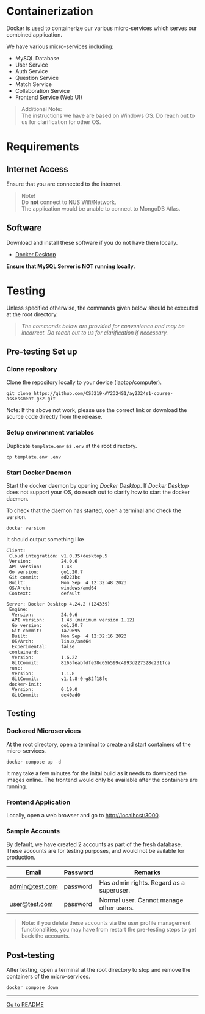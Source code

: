 # Containerization

Docker is used to containerize our various micro-services
which serves our combined application.

We have various micro-services including:
* MySQL Database
* User Service
* Auth Service
* Question Service
* Match Service
* Collaboration Service
* Frontend Service (Web UI)

> Additional Note:\
> The instructions we have are based on Windows OS.
> Do reach out to us for clarification for other OS.

# Requirements

## Internet Access

Ensure that you are connected to the internet.

> Note!\
> Do **not** connect to NUS Wifi/Network.\
> The application would be unable to connect to MongoDB Atlas.

## Software

Download and install these software if you do not have them locally.

- [Docker Desktop](https://www.docker.com/get-started/)

**Ensure that MySQL Server is NOT running locally.** 

# Testing

Unless specified otherwise, the commands given below should be executed at the root directory.

> _The commands below are provided for convenience and may be incorrect.
> Do reach out to us for clarification if necessary._

## Pre-testing Set up

### Clone repository

Clone the repository locally to your device (laptop/computer).

```shell
git clone https://github.com/CS3219-AY2324S1/ay2324s1-course-assessment-g32.git
```

Note: If the above not work, please use the correct link or download the source code directly from the release.

### Setup environment variables

Duplicate `template.env` as `.env` at the root directory.

```shell
cp template.env .env
```

### Start Docker Daemon

Start the docker daemon by opening _Docker Desktop_.
If _Docker Desktop_ does not support your OS, do reach out to clarify how to start the docker daemon.

To check that the daemon has started, open a terminal and check the version.

```shell
docker version
```

It should output something like
```
Client:
 Cloud integration: v1.0.35+desktop.5
 Version:           24.0.6
 API version:       1.43
 Go version:        go1.20.7
 Git commit:        ed223bc
 Built:             Mon Sep  4 12:32:48 2023
 OS/Arch:           windows/amd64
 Context:           default

Server: Docker Desktop 4.24.2 (124339)
 Engine:
  Version:          24.0.6
  API version:      1.43 (minimum version 1.12)
  Go version:       go1.20.7
  Git commit:       1a79695
  Built:            Mon Sep  4 12:32:16 2023
  OS/Arch:          linux/amd64
  Experimental:     false
 containerd:
  Version:          1.6.22
  GitCommit:        8165feabfdfe38c65b599c4993d227328c231fca
 runc:
  Version:          1.1.8
  GitCommit:        v1.1.8-0-g82f18fe
 docker-init:
  Version:          0.19.0
  GitCommit:        de40ad0
```

## Testing

### Dockered Microservices

At the root directory, open a terminal 
to create and start containers of the micro-services.

```shell
docker compose up -d
```

It may take a few minutes for the inital build as it needs to download the images online. 
The frontend would only be available after the containers are running.

### Frontend Application

Locally, open a web browser and go to [http://localhost:3000](http://localhost:3000).

### Sample Accounts

By default, we have created 2 accounts as part of the fresh database. These accounts are for testing purposes, and would not be avilable for production.

| Email          | Password | Remarks                                  |
| -------------- | -------- | ---------------------------------------- |
| admin@test.com | password | Has admin rights. Regard as a superuser. |
| user@test.com  | password | Normal user. Cannot manage other users.  |

> Note: if you delete these accounts via the user profile management
> functionalities, you may have from restart the pre-testing steps to
> get back the accounts.

## Post-testing

After testing, open a terminal at the root directory 
to stop and remove the containers of the micro-services.

```shell
docker compose down
```

---
[Go to README](../README.md)
